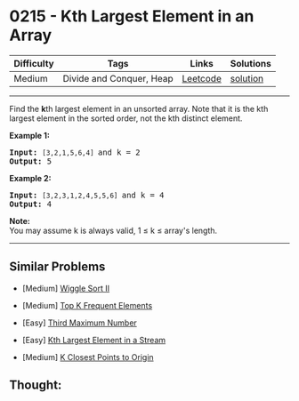 # 0215 - Kth Largest Element in an Array

Difficulty  | Tags | Links | Solutions
----------- | ---- | ----- | -----
Medium | Divide and Conquer, Heap | [Leetcode](https://leetcode.com/problems/kth-largest-element-in-an-array) | [solution](https://leetcode.com/problems/kth-largest-element-in-an-array/solution/)


-----------

<p>Find the <strong>k</strong>th largest element in an unsorted array. Note that it is the kth largest element in the sorted order, not the kth distinct element.</p>

<p><strong>Example 1:</strong></p>

<pre>
<strong>Input:</strong> <code>[3,2,1,5,6,4] </code>and k = 2
<strong>Output:</strong> 5
</pre>

<p><strong>Example 2:</strong></p>

<pre>
<strong>Input:</strong> <code>[3,2,3,1,2,4,5,5,6] </code>and k = 4
<strong>Output:</strong> 4</pre>

<p><strong>Note: </strong><br />
You may assume k is always valid, 1 &le; k &le; array&#39;s length.</p>


-----------


## Similar Problems

- [Medium] [Wiggle Sort II](wiggle-sort-ii)

- [Medium] [Top K Frequent Elements](top-k-frequent-elements)

- [Easy] [Third Maximum Number](third-maximum-number)

- [Easy] [Kth Largest Element in a Stream](kth-largest-element-in-a-stream)

- [Medium] [K Closest Points to Origin](k-closest-points-to-origin)




## Thought:
